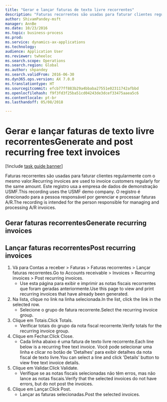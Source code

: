 ```yaml
--- 
title: "Gerar e lançar faturas de texto livre recorrentes"
description: "Faturas recorrentes são usadas para faturar clientes regularmente com o mesmo valor."
author: ShivamPandey-msft
manager: AnnBe
ms.date: 10/23/2016
ms.topic: business-process
ms.prod: 
ms.service: dynamics-ax-applications
ms.technology: 
audience: Application User
ms.reviewer: twheeloc
ms.search.scope: Operations
ms.search.region: Global
ms.author: shpandey
ms.search.validFrom: 2016-06-30
ms.dyn365.ops.version: AX 7.0.0
ms.translationtype: HT
ms.sourcegitcommit: efcb77ff883b29a4bbaba27551e02311742afbbd
ms.openlocfilehash: f9f3fd3f25ba51cd04243de3dcef33475aaea5c6
ms.contentlocale: pt-br
ms.lasthandoff: 05/08/2018

---
```

# <a name="generate-and-post-recurring-free-text-invoices"></a><span data-ttu-id="0105b-103">Gerar e lançar faturas de texto livre recorrentes</span><span class="sxs-lookup"><span data-stu-id="0105b-103">Generate and post recurring free text invoices</span></span>

[!include [task guide banner](../../includes/task-guide-banner.md)]

<span data-ttu-id="0105b-104">Faturas recorrentes são usadas para faturar clientes regularmente com o mesmo valor.</span><span class="sxs-lookup"><span data-stu-id="0105b-104">Recurring invoices are used to invoice customers regularly for the same amount.</span></span> <span data-ttu-id="0105b-105">Este registro usa a empresa de dados de demonstração USMF.</span><span class="sxs-lookup"><span data-stu-id="0105b-105">This recording uses the USMF demo company.</span></span> <span data-ttu-id="0105b-106">O registro é direcionado para a pessoa responsável por gerenciar e processar faturas A/R.</span><span class="sxs-lookup"><span data-stu-id="0105b-106">The recording is intended for the person responsible for managing and processing A/R invoices.</span></span>


## <a name="generate-recurring-invoices"></a><span data-ttu-id="0105b-107">Gerar faturas recorrentes</span><span class="sxs-lookup"><span data-stu-id="0105b-107">Generate recurring invoices</span></span>

## <a name="post-recurring-invoices"></a><span data-ttu-id="0105b-108">Lançar faturas recorrentes</span><span class="sxs-lookup"><span data-stu-id="0105b-108">Post recurring invoices</span></span>
1. <span data-ttu-id="0105b-109">Vá para Contas a receber > Faturas > Faturas recorrentes > Lançar faturas recorrentes.</span><span class="sxs-lookup"><span data-stu-id="0105b-109">Go to Accounts receivable > Invoices > Recurring invoices > Post recurring invoices.</span></span>
    * <span data-ttu-id="0105b-110">Use esta página para exibir e imprimir as notas fiscais recorrentes que foram geradas anteriormente.</span><span class="sxs-lookup"><span data-stu-id="0105b-110">Use this page to view and print recurring invoices that have already been generated.</span></span>  
2. <span data-ttu-id="0105b-111">Na lista, clique no link na linha selecionada.</span><span class="sxs-lookup"><span data-stu-id="0105b-111">In the list, click the link in the selected row.</span></span>
    * <span data-ttu-id="0105b-112">Selecione o grupo de fatura recorrente.</span><span class="sxs-lookup"><span data-stu-id="0105b-112">Select the recurring invoice group.</span></span>  
3. <span data-ttu-id="0105b-113">Clique em Totais.</span><span class="sxs-lookup"><span data-stu-id="0105b-113">Click Totals.</span></span>
    * <span data-ttu-id="0105b-114">Verificar totais do grupo da nota fiscal recorrente.</span><span class="sxs-lookup"><span data-stu-id="0105b-114">Verify totals for the recurring invoice group.</span></span>  
4. <span data-ttu-id="0105b-115">Clique em Fechar.</span><span class="sxs-lookup"><span data-stu-id="0105b-115">Click Close.</span></span>
    * <span data-ttu-id="0105b-116">Cada linha abaixo é uma fatura de texto livre recorrente.</span><span class="sxs-lookup"><span data-stu-id="0105b-116">Each line below is a recurring free text invoice.</span></span> <span data-ttu-id="0105b-117">Você pode selecionar uma linha e clicar no botão de 'Detalhes' para exibir detalhes da nota fiscal de texto livre.</span><span class="sxs-lookup"><span data-stu-id="0105b-117">You can select a line and click 'Details' button to view free text invoice details.</span></span>  
5. <span data-ttu-id="0105b-118">Clique em Validar.</span><span class="sxs-lookup"><span data-stu-id="0105b-118">Click Validate.</span></span>
    * <span data-ttu-id="0105b-119">Verifique se as notas fiscais selecionadas não têm erros, mas não lance as notas fiscais.</span><span class="sxs-lookup"><span data-stu-id="0105b-119">Verify that the selected invoices do not have errors, but do not post the invoices.</span></span>  
6. <span data-ttu-id="0105b-120">Clique em Lançar.</span><span class="sxs-lookup"><span data-stu-id="0105b-120">Click Post.</span></span>
    * <span data-ttu-id="0105b-121">Lançar as faturas selecionadas.</span><span class="sxs-lookup"><span data-stu-id="0105b-121">Post the selected invoices.</span></span>  


